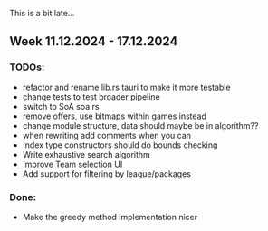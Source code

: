 This is a bit late...

## Week 11.12.2024 - 17.12.2024
### TODOs:
- refactor and rename lib.rs tauri to make it more testable
- change tests to test broader pipeline
- switch to SoA soa.rs
- remove offers, use bitmaps within games instead
- change module structure, data should maybe be in algorithm??
- when rewriting add comments when you can
- Index type constructors should do bounds checking
- Write exhaustive search algorithm
- Improve Team selection UI
- Add support for filtering by league/packages

### Done:
- Make the greedy method implementation nicer
